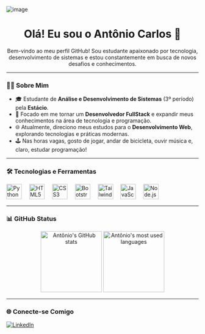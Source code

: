 ![image](https://github.com/user-attachments/assets/eb4361ff-5dd3-4505-a0bc-c2b7550491e5)

<h1 align="center">Olá! Eu sou o Antônio Carlos 👋</h1>

<p align="center">Bem-vindo ao meu perfil GitHub! Sou estudante apaixonado por tecnologia, desenvolvimento de sistemas e estou constantemente em busca de novos desafios e conhecimentos.</p>

---

### 👨‍💻 Sobre Mim

- 🎓 Estudante de **Análise e Desenvolvimento de Sistemas** (3º período) pela **Estácio**.
- 🔭 Focado em me tornar um **Desenvolvedor FullStack** e expandir meus conhecimentos na área de tecnologia e programação.
- 🌐 Atualmente, direciono meus estudos para o **Desenvolvimento Web**, explorando tecnologias e práticas modernas.
- 🕹️ Nas horas vagas, gosto de jogar, andar de bicicleta, ouvir música e, claro, estudar programação!

---

### 🛠 Tecnologias e Ferramentas

<div align="left">
  <img src="https://cdn.jsdelivr.net/gh/devicons/devicon/icons/python/python-original.svg" height="40" alt="Python" />
  <img width="12" />
  <img src="https://cdn.jsdelivr.net/gh/devicons/devicon/icons/html5/html5-original.svg" height="40" alt="HTML5" />
  <img width="12" />
  <img src="https://cdn.jsdelivr.net/gh/devicons/devicon/icons/css3/css3-original.svg" height="40" alt="CSS3" />
  <img width="12" />
  <img src="https://cdn.jsdelivr.net/gh/devicons/devicon/icons/bootstrap/bootstrap-original.svg" height="40" alt="Bootstrap" />
  <img width="12" />
  <img src="https://cdn.jsdelivr.net/gh/devicons/devicon/icons/tailwindcss/tailwindcss-original-wordmark.svg" height="40" alt="TailwindCSS" />
  <img width="12" />
  <img src="https://cdn.jsdelivr.net/gh/devicons/devicon/icons/javascript/javascript-original.svg" height="40" alt="JavaScript" />
  <img width="12" />
  <img src="https://cdn.jsdelivr.net/gh/devicons/devicon/icons/nodejs/nodejs-original.svg" height="40" alt="Node.js" />
</div>

---

### 📊 GitHub Status

<div align="center">
  <img src="https://github-readme-stats.vercel.app/api?username=c0mcod&show_icons=true&include_all_commits=true&count_private=true&theme=dracula&hide_border=false" height="160" alt="Antônio's GitHub stats" />
  <img src="https://github-readme-stats.vercel.app/api/top-langs?username=c0mcod&layout=compact&langs_count=5&theme=dracula&hide_border=false" height="160" alt="Antônio's most used languages" />
</div>

---

### 🌐 Conecte-se Comigo

<div align="left">
  <a href="https://www.linkedin.com/in/antônio-carlos-da-silva-9533a9238" target="_blank">
    <img src="https://img.shields.io/badge/LinkedIn-0A66C2?style=for-the-badge&logo=linkedin&logoColor=white" alt="LinkedIn" />
  </a>
</div>
